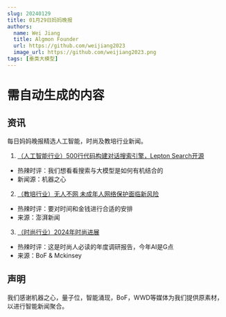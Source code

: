 ```yaml
---
slug: 20240129
title: 01月29日妈妈晚报
authors:
  name: Wei Jiang
  title: Algmon Founder
  url: https://github.com/weijiang2023
  image_url: https://github.com/weijiang2023.png
tags: [垂类大模型]
---
```


# 需自动生成的内容
## 资讯
每日妈妈晚报精选人工智能，时尚及教培行业新闻。

1. [（人工智能行业）500行代码构建对话搜索引擎，Lepton Search开源](https://mp.weixin.qq.com/s/O7-gv2g4I9XSGiMeivbUFA)
* 热辣时评：我们想看看搜索与大模型是如何有机结合的
* 新闻源：机器之心

2. [（教培行业）无人不网 未成年人网络保护面临新风险](https://edu.sina.com.cn/zxx/2024-01-29/doc-inafeuwi7855531.shtml)
* 热辣时评：要对时间和金钱进行合适的安排
* 来源：澎湃新闻

3. [（时尚行业）2024年时尚进展](https://www.mckinsey.com/industries/retail/our-insights/state-of-fashion)
* 热辣时评：这是时尚人必读的年度调研报告，今年AI是G点
* 来源：BoF & Mckinsey

## 声明

我们感谢机器之心，量子位，智能涌现，BoF，WWD等媒体为我们提供原素材，以进行智能新闻聚合。